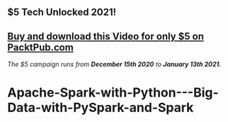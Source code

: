 ## $5 Tech Unlocked 2021!
[Buy and download this Video for only $5 on PacktPub.com](https://www.packtpub.com/product/apache-spark-with-python-big-data-with-pyspark-and-spark-video/9781789133394)
-----
*The $5 campaign         runs from __December 15th 2020__ to __January 13th 2021.__*

# Apache-Spark-with-Python---Big-Data-with-PySpark-and-Spark